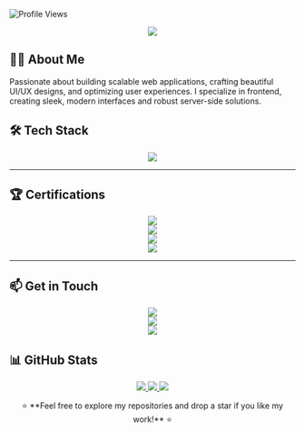 ![Profile Views](https://komarev.com/ghpvc/?username=lyndoncatan&label=Profile%20Views&color=blue&style=flat-square)

<p align="center">
  <img src="https://readme-typing-svg.herokuapp.com?color=%2336BCF7&size=30&center=true&vCenter=true&width=600&lines=Hi+I'm+Lyndon+Domini+Catan!;Welcome+to+my+GitHub+Profile!" />
</p>


## 👨‍💻 About Me
Passionate about building scalable web applications, crafting beautiful UI/UX designs, and optimizing user experiences. I specialize in frontend, creating sleek, modern interfaces and robust server-side solutions.



## 🛠 Tech Stack
<p align="center">
  <img src="https://skillicons.dev/icons?i=html,css,js,react,tailwind,supabase,sql,git,github,figma,vscode,eclipse" />
</p>

---

## 🏆 Certifications
<p align="center">
  <a href="https://courses.cognitiveclass.ai/certificates/22721d0de4754dc5886de40f4bb5f99f" target="_blank">
    <img src="https://img.shields.io/badge/SQL%20and%20Relational%20Databases%20101-Click%20to%20View-blue?style=for-the-badge&logo=oracle"/>
  </a>
  <br>
  <a href="https://catalog-education.oracle.com/ords/certview/sharebadge?id=EBD6649F5E8A7E6551637DB112D71CCA118CBB4B7171B05EDC3CDC78C3F65574" target="_blank">
    <img src="https://img.shields.io/badge/Oracle%20Cloud%20Infrastructure%202024%20Certified%20Foundations%20Associate-Click%20to%20View-orange?style=for-the-badge&logo=oracle"/>
  </a>
  <br>
  <a href="https://catalog-education.oracle.com/ords/certview/sharebadge?id=EBD6649F5E8A7E6551637DB112D71CCAD1DC41B1394EC614343A0F81173C4223" target="_blank">
    <img src="https://img.shields.io/badge/Oracle%20Cloud%20Infrastructure%202024%20Data%20Certified%20Foundations%20Associate-Click%20to%20View-red?style=for-the-badge&logo=oracle"/>
  </a>
  <br>
  <a href="https://catalog-education.oracle.com/ords/certview/sharebadge?id=EBD6649F5E8A7E6551637DB112D71CCAD1DC41B1394EC614343A0F81173C4223" target="_blank">
    <img src="https://img.shields.io/badge/Oracle%20Cloud%20Infrastructure%202024%20Certified%20AI%20Foundations%20Associate-Click%20to%20View-purple?style=for-the-badge&logo=oracle"/>
  </a>
</p>

---


## 📫 Get in Touch
<p align="center">
  <a href="mailto:Lyndoncatan75@gmail.com" target="_blank">
    <img src="https://img.shields.io/badge/Email-Lyndoncatan75@gmail.com-blue?style=for-the-badge&logo=gmail"/>
  </a>
  <br>
  <a href="https://www.linkedin.com/in/lyndon-domini-m-catan/" target="_blank">
    <img src="https://img.shields.io/badge/LinkedIn-Lyndon%20Domini%20M.%20Catan-blue?style=for-the-badge&logo=linkedin"/>
  </a>
  <br>
  <a href="https://catanlyndonportfolio.vercel.app/" target="_blank">
    <img src="https://img.shields.io/badge/Portfolio-Visit%20My%20Portfolio-green?style=for-the-badge&logo=vercel"/>
  </a>
</p>


## 📊 GitHub Stats
<p align="center">
  <a href="mailto:Lyndoncatan75@gmail.com" target="_blank">
    <img src="https://img.shields.io/badge/Email-Contact%20Me-blue?style=for-the-badge&logo=gmail"/>
  </a>
  <a href="https://www.linkedin.com/in/lyndon-domini-m-catan/" target="_blank">
    <img src="https://img.shields.io/badge/LinkedIn-Connect%20with%20Me-blue?style=for-the-badge&logo=linkedin"/>
  </a>
  <a href="https://catanlyndonportfolio.vercel.app/" target="_blank">
    <img src="https://img.shields.io/badge/Portfolio-Visit%20My%20Portfolio-green?style=for-the-badge&logo=vercel"/>
  </a>
</p>




<p align="center">⭐ **Feel free to explore my repositories and drop a star if you like my work!** ⭐
 </p>


